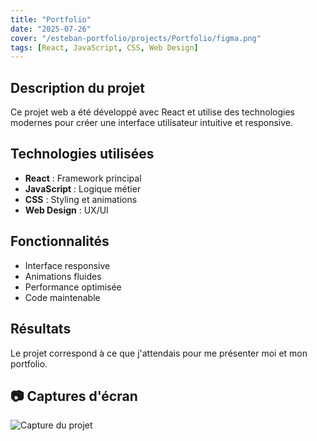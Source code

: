 ```yaml
---
title: "Portfolio"
date: "2025-07-26"
cover: "/esteban-portfolio/projects/Portfolio/figma.png"
tags: [React, JavaScript, CSS, Web Design]
---
```


## Description du projet

Ce projet web a été développé avec React et utilise des technologies modernes pour créer une interface utilisateur intuitive et responsive.

## Technologies utilisées

- **React** : Framework principal
- **JavaScript** : Logique métier
- **CSS** : Styling et animations
- **Web Design** : UX/UI

## Fonctionnalités

- Interface responsive
- Animations fluides
- Performance optimisée
- Code maintenable

## Résultats

Le projet correspond à ce que j'attendais pour me présenter moi et mon portfolio.

## 📷 Captures d'écran

![Capture du projet](/esteban-portfolio/projects/Portfolio/figma.png) 